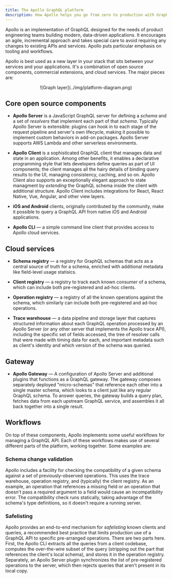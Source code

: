 ```yaml
---
title: The Apollo GraphQL platform
description: How Apollo helps you go from zero to production with GraphQL
---
```


Apollo is an implementation of GraphQL designed for the needs of product
engineering teams building modern, data-driven applications. It
encourages an agile, incremental approach and takes special care to
avoid requiring any changes to existing APIs and services. Apollo puts
particular emphasis on tooling and workflows.

Apollo is best used as a new layer in your stack that sits between your
services and your applications. It's a combination of open source
components, commercial extensions, and cloud services. The major pieces
are:

<div style="text-align:center">
![Graph layer](../img/platform-diagram.png)
</div>

<h2 id="open-source">Core open source components</h2>

 * **Apollo Server** is a JavaScript GraphQL server for defining a
   *schema* and a set of *resolvers* that implement each part of that
   *schema*. Typically  Apollo Server is extensible: plugins can hook in to each stage of the
   request pipeline and server's own lifecycle, making it possible to
   implement custom behaviors in add-on packages. Apollo Server supports
   AWS Lambda and other serverless environments.

 * **Apollo Client** is a sophisticated GraphQL client that
   manages data and state in an application. Among other benefits, it
   enables a declarative programming style that lets developers define
   queries as part of UI components; the client manages all the hairy
   details of binding query results to the UI, managing consistency,
   caching, and so on. Apollo Client also supports an
   exceptionally elegant approach to state managment by *extending* the
   GraphQL schema inside the client with additional structure. Apollo Client
   includes integrations for React, React Native, Vue, Angular, and
   other view layers.

 * **iOS and Android** clients, originally contributed by the community,
 make it possible to query a GraphQL API from native iOS and
 Android applications.

 * **Apollo CLI** &mdash; a simple command line client that provides
   access to Apollo cloud services.

<h2 id="cloud-services">Cloud services</h2>

 * **Schema registry** &mdash; a registry for GraphQL schemas that acts
   as a central source of truth for a schema, enriched with additional
   metadata like field-level usage statisics.

 * **Client registry** &mdash; a registry to track each known consumer
   of a schema, which can include both pre-registered and ad-hoc clients.

 * **Operation registry** &mdash; a registry of all the known operations
   against the schema, which similarly can include both pre-registered
   and ad-hoc operations.

 * **Trace warehouse** &mdash; a data pipeline and storage layer that
   captures structured information about each GraphQL operation
   processed by an Apollo Server (or any other server that implements
   the Apollo trace API), including the specific set of fields accessed,
   the tree of resolver calls that were made with timing data for each,
   and important metadata such as client's identity and which version
   of the schema was queried.

<h2 id="gateway">Gateway</h2>

 * **Apollo Gateway** &mdash; A configuration of Apollo Server and additional plugins
   that functions as a GraphQL gateway. The gateway composes separately deployed "micro-schemas" that reference each other into a single master schema, which looks to a client just like any regular GraphQL schema. To answer queries, the gateway builds a query plan, fetches data from each upstream GraphQL service, and assembles it all back together into a single result.

<h2 id="workflows">Workflows</h2>

On top of these components, Apollo implements some useful workflows for
managing a GraphQL API. Each of these workflows makes use of several
different parts of the platform, working together. Some examples are:

<h3 id="schema-validation">Schema change validation</h3>

Apollo includes a facility for checking the compatibility of a given
schema against a set of previously-observed operations. This uses the
trace warehouse, operation registry, and (typically) the client
registry. As an example, an operation that references a missing field or
an operation that doesn't pass a required argument to a field would
cause an incompatibility error. The compatibility check runs statically,
taking advantage of the schema's type definitions, so it doesn't require
a running server.

<h3 id="safelisting">Safelisting</h3>

Apollo provides an end-to-end mechanism for *safelisting* known clients
and queries, a recommended best practice that limits production use of a
GraphQL API to specific pre-arranged operations. There are two parts
here. First, the Apollo CLI extracts all the queries from a client
codebase, computes the over-the-wire subset of the query (stripping out
the part that references the client's local schema), and stores it in
the operation registry. Separately, an Apollo Server plugin synchronizes
the list of pre-registered operations to the server, which then rejects
queries that aren't present in its local copy.
